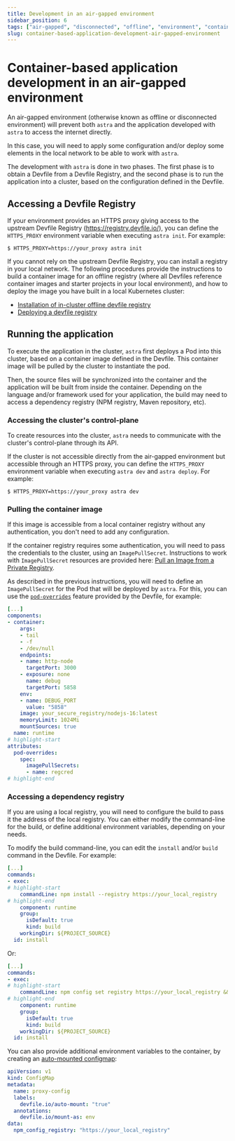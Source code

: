 ```yaml
---
title: Development in an air-gapped environment
sidebar_position: 6
tags: ["air-gapped", "disconnected", "offline", "environment", "container", "kubernetes", "openshift", "development"]
slug: container-based-application-development-air-gapped-environment
---
```


# Container-based application development in an air-gapped environment

An air-gapped environment (otherwise known as offline or disconnected environment) will prevent both `astra` and the application
developed with `astra` to access the internet directly.

In this case, you will need to apply some configuration and/or deploy some elements in the local network to be able to work with `astra`.

The development with `astra` is done in two phases. The first phase is to obtain a Devfile from a Devfile Registry, and the second phase
is to run the application into a cluster, based on the configuration defined in the Devfile.

## Accessing a Devfile Registry

If your environment provides an HTTPS proxy giving access to the upstream Devfile Registry (https://registry.devfile.io/),
you can define the `HTTPS_PROXY` environment variable when executing `astra init`. For example:

```
$ HTTPS_PROXY=https://your_proxy astra init
```

If you cannot rely on the upstream Devfile Registry, you can install a registry in your local network.
The following procedures provide the instructions to build a container image for an offline registry
(where all Devfiles reference container images and starter projects in your local environment),
and how to deploy the image you have built in a local Kubernetes cluster:
- [Installation of in-cluster offline devfile registry](https://devfile.io/docs/2.2.0/installation-of-in-cluster-offline-devfile-registry)
- [Deploying a devfile registry](https://devfile.io/docs/2.2.0/deploying-a-devfile-registry)

## Running the application

To execute the application in the cluster, `astra` first deploys a Pod into this cluster, based on a container image defined in the Devfile. This container image will be pulled by the cluster to instantiate the pod.

Then, the source files will be synchronized into the container and the application will be built from inside the container. Depending on the language and/or framework used for your application, the build may need to access a dependency registry (NPM registry, Maven repository, etc).

### Accessing the cluster's control-plane

To create resources into the cluster, `astra` needs to communicate with the cluster's control-plane through its API.

If the cluster is not accessible directly from the air-gapped environment but accessible through an HTTPS proxy, you can define the `HTTPS_PROXY` environment variable when executing `astra dev` and `astra deploy`. For example:

```
$ HTTPS_PROXY=https://your_proxy astra dev
```

### Pulling the container image

If this image is accessible from a local container registry without any authentication,
you don't need to add any configuration.

If the container registry requires some authentication, you will need to pass the credentials
to the cluster, using an `ImagePullSecret`. Instructions to work with `ImagePullSecret` resources
are provided here: [Pull an Image from a Private Registry](https://kubernetes.io/docs/tasks/configure-pod-container/pull-image-private-registry/).

As described in the previous instructions, you will need to define an `ImagePullSecret` for the Pod
that will be deployed by `astra`. For this, you can use the [`pod-overrides`](https://devfile.io/docs/2.2.0/overriding-pod-and-container-attributes#pod-overrides) feature provided by the Devfile, for example:

```yaml
[...]
components:
- container:
    args:
    - tail
    - -f
    - /dev/null
    endpoints:
    - name: http-node
      targetPort: 3000
    - exposure: none
      name: debug
      targetPort: 5858
    env:
    - name: DEBUG_PORT
      value: "5858"
    image: your_secure_registry/nodejs-16:latest
    memoryLimit: 1024Mi
    mountSources: true
  name: runtime
# highlight-start
attributes:
  pod-overrides:
    spec:
      imagePullSecrets:
      - name: regcred
# highlight-end
```

### Accessing a dependency registry

If you are using a local registry, you will need to configure the build to pass it the address of the local registry. You can either modify the command-line for the build, or define additional environment variables, depending on your needs.

To modify the build command-line, you can edit the `install` and/or `build` command in the Devfile. For example:

```yaml
[...]
commands:
- exec:
# highlight-start
    commandLine: npm install --registry https://your_local_registry
# highlight-end
    component: runtime
    group:
      isDefault: true
      kind: build
    workingDir: ${PROJECT_SOURCE}
  id: install
```

Or:

```yaml
[...]
commands:
- exec:
# highlight-start
    commandLine: npm config set registry https://your_local_registry && npm install
# highlight-end
    component: runtime
    group:
      isDefault: true
      kind: build
    workingDir: ${PROJECT_SOURCE}
  id: install
```

You can also provide additional environment variables to the container, by creating an [auto-mounted configmap](/docs/user-guides/advanced/automounting-volumes):

```yaml
apiVersion: v1
kind: ConfigMap
metadata:
  name: proxy-config
  labels:
    devfile.io/auto-mount: "true"
  annotations:
    devfile.io/mount-as: env
data:
  npm_config_registry: "https://your_local_registry"
```
